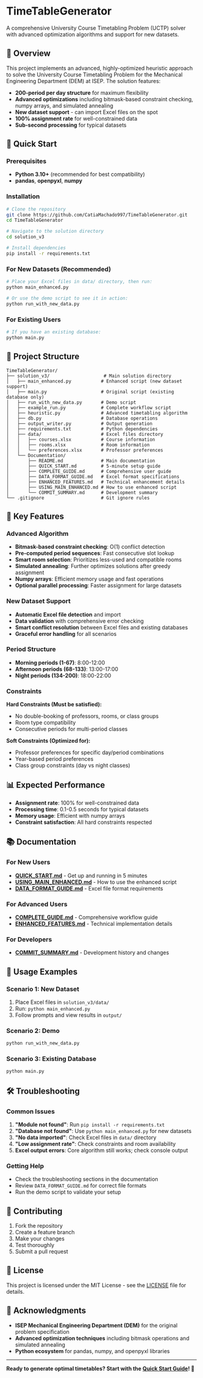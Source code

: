 # TimeTableGenerator

A comprehensive University Course Timetabling Problem (UCTP) solver with advanced optimization algorithms and support for new datasets.

## 🎯 Overview

This project implements an advanced, highly-optimized heuristic approach to solve the University Course Timetabling Problem for the Mechanical Engineering Department (DEM) at ISEP. The solution features:

- **200-period per day structure** for maximum flexibility
- **Advanced optimizations** including bitmask-based constraint checking, numpy arrays, and simulated annealing
- **New dataset support** - can import Excel files on the spot
- **100% assignment rate** for well-constrained data
- **Sub-second processing** for typical datasets

## 🚀 Quick Start

### Prerequisites
- **Python 3.10+** (recommended for best compatibility)
- **pandas**, **openpyxl**, **numpy**

### Installation
```bash
# Clone the repository
git clone https://github.com/CatiaMachado997/TimeTableGenerator.git
cd TimeTableGenerator

# Navigate to the solution directory
cd solution_v3

# Install dependencies
pip install -r requirements.txt
```

### For New Datasets (Recommended)
```bash
# Place your Excel files in data/ directory, then run:
python main_enhanced.py

# Or use the demo script to see it in action:
python run_with_new_data.py
```

### For Existing Users
```bash
# If you have an existing database:
python main.py
```

## 📁 Project Structure

```
TimeTableGenerator/
├── solution_v3/                    # Main solution directory
│   ├── main_enhanced.py           # Enhanced script (new dataset support)
│   ├── main.py                    # Original script (existing database only)
│   ├── run_with_new_data.py       # Demo script
│   ├── example_run.py             # Complete workflow script
│   ├── heuristic.py               # Advanced timetabling algorithm
│   ├── db.py                      # Database operations
│   ├── output_writer.py           # Output generation
│   ├── requirements.txt           # Python dependencies
│   ├── data/                      # Excel files directory
│   │   ├── courses.xlsx           # Course information
│   │   ├── rooms.xlsx             # Room information
│   │   └── preferences.xlsx       # Professor preferences
│   └── Documentation/
│       ├── README.md              # Main documentation
│       ├── QUICK_START.md         # 5-minute setup guide
│       ├── COMPLETE_GUIDE.md      # Comprehensive user guide
│       ├── DATA_FORMAT_GUIDE.md   # Excel format specifications
│       ├── ENHANCED_FEATURES.md   # Technical enhancement details
│       ├── USING_MAIN_ENHANCED.md # How to use enhanced script
│       └── COMMIT_SUMMARY.md      # Development summary
└── .gitignore                     # Git ignore rules
```

## 🔧 Key Features

### **Advanced Algorithm**
- **Bitmask-based constraint checking**: O(1) conflict detection
- **Pre-computed period sequences**: Fast consecutive slot lookup
- **Smart room selection**: Prioritizes less-used and compatible rooms
- **Simulated annealing**: Further optimizes solutions after greedy assignment
- **Numpy arrays**: Efficient memory usage and fast operations
- **Optional parallel processing**: Faster assignment for large datasets

### **New Dataset Support**
- **Automatic Excel file detection** and import
- **Data validation** with comprehensive error checking
- **Smart conflict resolution** between Excel files and existing databases
- **Graceful error handling** for all scenarios

### **Period Structure**
- **Morning periods (1-67)**: 8:00-12:00
- **Afternoon periods (68-133)**: 13:00-17:00
- **Night periods (134-200)**: 18:00-22:00

### **Constraints**
**Hard Constraints (Must be satisfied):**
- No double-booking of professors, rooms, or class groups
- Room type compatibility
- Consecutive periods for multi-period classes

**Soft Constraints (Optimized for):**
- Professor preferences for specific day/period combinations
- Year-based period preferences
- Class group constraints (day vs night classes)

## 📊 Expected Performance

- **Assignment rate**: 100% for well-constrained data
- **Processing time**: 0.1-0.5 seconds for typical datasets
- **Memory usage**: Efficient with numpy arrays
- **Constraint satisfaction**: All hard constraints respected

## 📚 Documentation

### **For New Users**
- **[QUICK_START.md](solution_v3/QUICK_START.md)** - Get up and running in 5 minutes
- **[USING_MAIN_ENHANCED.md](solution_v3/USING_MAIN_ENHANCED.md)** - How to use the enhanced script
- **[DATA_FORMAT_GUIDE.md](solution_v3/DATA_FORMAT_GUIDE.md)** - Excel file format requirements

### **For Advanced Users**
- **[COMPLETE_GUIDE.md](solution_v3/COMPLETE_GUIDE.md)** - Comprehensive workflow guide
- **[ENHANCED_FEATURES.md](solution_v3/ENHANCED_FEATURES.md)** - Technical implementation details

### **For Developers**
- **[COMMIT_SUMMARY.md](solution_v3/COMMIT_SUMMARY.md)** - Development history and changes

## 🎯 Usage Examples

### **Scenario 1: New Dataset**
1. Place Excel files in `solution_v3/data/`
2. Run: `python main_enhanced.py`
3. Follow prompts and view results in `output/`

### **Scenario 2: Demo**
```bash
python run_with_new_data.py
```

### **Scenario 3: Existing Database**
```bash
python main.py
```

## 🛠️ Troubleshooting

### **Common Issues**
1. **"Module not found"**: Run `pip install -r requirements.txt`
2. **"Database not found"**: Use `python main_enhanced.py` for new datasets
3. **"No data imported"**: Check Excel files in `data/` directory
4. **"Low assignment rate"**: Check constraints and room availability
5. **Excel output errors**: Core algorithm still works; check console output

### **Getting Help**
- Check the troubleshooting sections in the documentation
- Review `DATA_FORMAT_GUIDE.md` for correct file formats
- Run the demo script to validate your setup

## 🤝 Contributing

1. Fork the repository
2. Create a feature branch
3. Make your changes
4. Test thoroughly
5. Submit a pull request

## 📄 License

This project is licensed under the MIT License - see the [LICENSE](LICENSE) file for details.

## 🙏 Acknowledgments

- **ISEP Mechanical Engineering Department (DEM)** for the original problem specification
- **Advanced optimization techniques** including bitmask operations and simulated annealing
- **Python ecosystem** for pandas, numpy, and openpyxl libraries

---

**Ready to generate optimal timetables? Start with the [Quick Start Guide](solution_v3/QUICK_START.md)! 🚀**